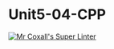 # Unit5-04-CPP
[![Mr Coxall's Super Linter](https://github.com/ICS3U-C-Programming-JackT/Unit5-04-CPP/workflows/Mr%20Coxall's%20Super%20Linter/badge.svg)](https://github.com/ICS3U-C-Programming-JackT/Unit5-04-CPP/actions/)

